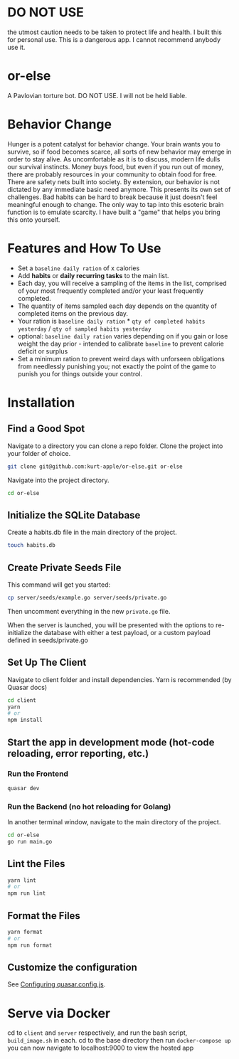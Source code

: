 # DO NOT USE

the utmost caution needs to be taken to protect life and health. I built this for personal use. This is a dangerous app. I cannot recommend anybody use it.

# or-else

A Pavlovian torture bot. DO NOT USE. I will not be held liable.

# Behavior Change

Hunger is a potent catalyst for behavior change. Your brain wants you to survive, so if food becomes scarce, all sorts of new behavior may emerge in order to stay alive. As uncomfortable as it is to discuss, modern life dulls our survival instincts. Money buys food, but even if you run out of money, there are probably resources in your community to obtain food for free. There are safety nets built into society. By extension, our behavior is not dictated by any immediate basic need anymore. This presents its own set of challenges. Bad habits can be hard to break because it just doesn't feel meaningful enough to change. The only way to tap into this esoteric brain function is to emulate scarcity. I have built a "game" that helps you bring this onto yourself.

# Features and How To Use

- Set a `baseline daily ration` of x calories
- Add **habits** or **daily recurring tasks** to the main list.
- Each day, you will receive a sampling of the items in the list, comprised of your most frequently completed and/or your least frequently completed.
- The quantity of items sampled each day depends on the quantity of completed items on the previous day.
- Your ration is `baseline daily ration` \* `qty of completed habits yesterday` / `qty of sampled habits yesterday`
- optional: `baseline daily ration` varies depending on if you gain or lose weight the day prior - intended to calibrate `baseline` to prevent calorie deficit or surplus
- Set a minimum ration to prevent weird days with unforseen obligations from needlessly punishing you; not exactly the point of the game to punish you for things outside your control.

# Installation

## Find a Good Spot

Navigate to a directory you can clone a repo folder.
Clone the project into your folder of choice.

```bash
git clone git@github.com:kurt-apple/or-else.git or-else
```

Navigate into the project directory.

```bash
cd or-else
```

## Initialize the SQLite Database

Create a habits.db file in the main directory of the project.

```bash
touch habits.db
```

## Create Private Seeds File

This command will get you started:

```bash
cp server/seeds/example.go server/seeds/private.go
```

Then uncomment everything in the new `private.go` file.

When the server is launched, you will be presented with the options to re-initialize the database with either a test payload, or a custom payload defined in seeds/private.go

## Set Up The Client

Navigate to client folder and install dependencies. Yarn is recommended (by Quasar docs)

```bash
cd client
yarn
# or
npm install
```

## Start the app in development mode (hot-code reloading, error reporting, etc.)

### Run the Frontend

```bash
quasar dev
```

### Run the Backend (no hot reloading for Golang)

In another terminal window, navigate to the main directory of the project.

```bash
cd or-else
go run main.go
```

## Lint the Files

```bash
yarn lint
# or
npm run lint
```

## Format the Files

```bash
yarn format
# or
npm run format
```

## Customize the configuration

See [Configuring quasar.config.js](https://v2.quasar.dev/quasar-cli-vite/quasar-config-js).

# Serve via Docker
cd to `client` and `server` respectively, and run the bash script, `build_image.sh` in each.
cd to the base directory then run `docker-compose up`
you can now navigate to localhost:9000 to view the hosted app
